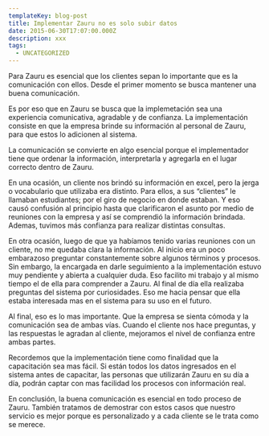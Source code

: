 ```yaml
---
templateKey: blog-post
title: Implementar Zauru no es solo subir datos
date: 2015-06-30T17:07:00.000Z
description: xxx
tags:
  - UNCATEGORIZED
---
```

Para Zauru es esencial que los clientes sepan lo importante que es la comunicación con ellos. Desde el primer momento se busca mantener una buena comunicación. 



Es por eso que en Zauru se busca que la implemetación sea una experiencia comunicativa, agradable y de confianza. La implementación consiste en que la empresa brinde su información al personal de Zauru, para que estos lo adicionen al sistema.



La comunicación se convierte en algo esencial porque el implementador tiene que ordenar la información, interpretarla y agregarla en el lugar correcto dentro de Zauru.



En una ocasión, un cliente nos brindó su información en excel, pero la jerga o vocabulario que utilizaba era distinto. Para ellos, a sus “clientes” le llamaban estudiantes; por el giro de negocio en donde estaban. Y eso causó confusión al principio hasta que clarificaron el asunto por medio de reuniones con la empresa y así se comprendió la información brindada. Ademas, tuvimos más confianza para realizar distintas consultas.



En otra ocasión, luego de que ya habíamos tenido varias reuniones con un cliente, no me quedaba clara la información. Al inicio era un poco embarazoso preguntar constantemente sobre algunos términos y procesos. Sin embargo, la encargada en darle seguimiento a la implementación estuvo muy pendiente y abierta a cualquier duda. Eso facilito mi trabajo y al mismo tiempo el de ella para comprender a Zauru. Al final de día ella realizaba preguntas del sistema por curiosidades. Eso me hacia pensar que ella estaba interesada mas en el sistema para su uso en el futuro.



Al final, eso es lo mas importante. Que la empresa se sienta cómoda y la comunicación sea de ambas vías. Cuando el cliente nos hace preguntas, y las respuestas le agradan al cliente, mejoramos el nivel de confianza entre ambas partes.



Recordemos que la implementación tiene como finalidad que la capacitación sea mas fácil. Si están todos los datos ingresados en el sistema antes de capacitar, las personas que utilizarán Zauru en su día a día, podrán captar con mas facilidad los procesos con información real.



En conclusión, la buena comunicación es esencial en todo proceso de Zauru. También tratamos de demostrar con estos casos que nuestro servicio es mejor porque es personalizado y a cada cliente se le trata como se merece.
